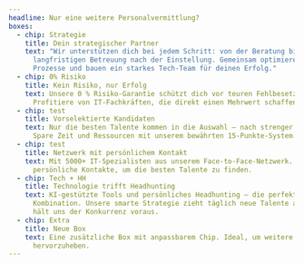 ```yaml
---
headline: Nur eine weitere Personalvermittlung?
boxes:
  - chip: Strategie
    title: Dein strategischer Partner
    text: "Wir unterstützen dich bei jedem Schritt: von der Beratung bis zur
      langfristigen Betreuung nach der Einstellung. Gemeinsam optimieren wir
      Prozesse und bauen ein starkes Tech-Team für deinen Erfolg."
  - chip: 0% Risiko
    title: Kein Risiko, nur Erfolg
    text: Unsere 0 % Risiko-Garantie schützt dich vor teuren Fehlbesetzungen.
      Profitiere von IT-Fachkräften, die direkt einen Mehrwert schaffen.
  - chip: test
    title: Vorselektierte Kandidaten
    text: Nur die besten Talente kommen in die Auswahl – nach strenger Prüfung.
      Spare Zeit und Ressourcen mit unserem bewährten 15-Punkte-System.
  - chip: test
    title: Netzwerk mit persönlichem Kontakt
    text: Mit 5000+ IT-Spezialisten aus unserem Face-to-Face-Netzwerk. Wir nutzen
      persönliche Kontakte, um die besten Talente zu finden.
  - chip: Tech + HH
    title: Technologie trifft Headhunting
    text: KI-gestützte Tools und persönliches Headhunting – die perfekte
      Kombination. Unsere smarte Strategie zieht täglich neue Talente an und
      hält uns der Konkurrenz voraus.
  - chip: Extra
    title: Neue Box
    text: Eine zusätzliche Box mit anpassbarem Chip. Ideal, um weitere Vorteile
      hervorzuheben.
---
```

